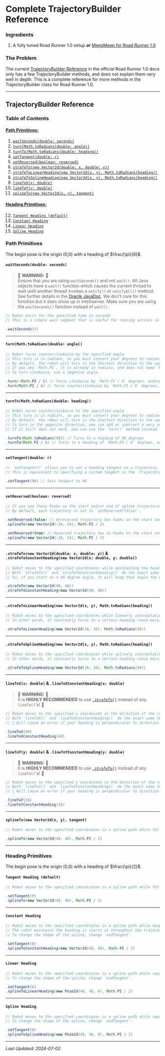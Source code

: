 # Complete TrajectoryBuilder Reference

### Ingredients

1. A fully tuned Road Runner 1.0 setup _**or**_ [MeepMeep for Road Runner 1.0](https://github.com/acmerobotics/MeepMeep)

### The Problem

The current [TrajectoryBuilder Reference](https://rr.brott.dev/docs/v1-0/builder-ref/) in 
the official Road Runner 1.0 docs only has a few TrajectoryBuilder methods, and does
not explain them very well in depth. This is a complete reference for more methods in
the TrajectoryBuilder class for Road Runner 1.0.

---

## TrajectoryBuilder Reference

### Table of Contents

#### [Path Primitives:](https://github.com/ArushYadlapati/cookbook/blob/main/src/roadrunner_10/complete_trajectorybuilder_reference.md#path-primitives-1)
1. [`waitSeconds(double: seconds)`](https://github.com/ArushYadlapati/cookbook/blob/main/src/roadrunner_10/complete_trajectorybuilder_reference.md#waitsecondsdouble-seconds)
2. [`turn(Math.toRadians(double: angle))`](https://github.com/ArushYadlapati/cookbook/blob/main/src/roadrunner_10/complete_trajectorybuilder_reference.md#turnmathtoradiansdouble-angle)
3. [`turnTo(Math.toRadians(double: heading))`](https://github.com/ArushYadlapati/cookbook/blob/main/src/roadrunner_10/complete_trajectorybuilder_reference.md#turntomathtoradiansdouble-heading)
4. [`setTangent(double: r)`](https://github.com/ArushYadlapati/cookbook/blob/main/src/roadrunner_10/complete_trajectorybuilder_reference.md#strafetosplineheadingnew-vector2dx-y-mathtoradiansheading)
5. [`setReversed(boolean: reversed)`](https://github.com/ArushYadlapati/cookbook/blob/main/src/roadrunner_10/complete_trajectorybuilder_reference.md#setreversedboolean-reversed)
6. [`strafeTo(new Vector2d(double: x, double: y))`](https://github.com/ArushYadlapati/cookbook/blob/main/src/roadrunner_10/complete_trajectorybuilder_reference.md#strafetonew-vector2ddouble-x-double-y--strafetoconstantheadingnew-vector2dx-double-y-double)
7. [`strafeToLinearHeading(new Vector2d(x, y), Math.toRadians(heading))`](https://github.com/ArushYadlapati/cookbook/blob/main/src/roadrunner_10/complete_trajectorybuilder_reference.md#strafetolinearheadingnew-vector2dx-y-mathtoradiansheading)
8. [`strafeToSplineHeading(new Vector2d(x, y), Math.toRadians(heading))`](https://github.com/ArushYadlapati/cookbook/blob/main/src/roadrunner_10/complete_trajectorybuilder_reference.md#strafetosplineheadingnew-vector2dx-y-mathtoradiansheading)
9. [`lineToX(x: double)`](https://github.com/ArushYadlapati/cookbook/blob/main/src/roadrunner_10/complete_trajectorybuilder_reference.md#linetoxx-double--linetoxconstantheadingx-double)
10. [`lineToY(y: double)`](https://github.com/ArushYadlapati/cookbook/blob/main/src/roadrunner_10/complete_trajectorybuilder_reference.md#linetoyy-double--linetoyconstantheadingy-double)
11. [`splineTo(new Vector2d(x, y), tangent)`]()

#### [Heading Primitives:](https://github.com/ArushYadlapati/cookbook/blob/main/src/roadrunner_10/complete_trajectorybuilder_reference.md#heading-primitives-1)
12. [`Tangent Heading (default)`](https://github.com/ArushYadlapati/cookbook/blob/main/src/roadrunner_10/complete_trajectorybuilder_reference.md#tangent-heading-default)
13. [`Constant Heading`](https://github.com/ArushYadlapati/cookbook/blob/main/src/roadrunner_10/complete_trajectorybuilder_reference.md#constant-heading)
14. [`Linear Heading`](https://github.com/ArushYadlapati/cookbook/blob/main/src/roadrunner_10/complete_trajectorybuilder_reference.md#linear-heading)
15. [`Spline Heading`](https://github.com/ArushYadlapati/cookbook/blob/main/src/roadrunner_10/complete_trajectorybuilder_reference.md#spline-heading)

### Path Primitives

The begin pose is the origin (0,0) with a heading of $\frac{\pi}{6}$.

#### `waitSeconds(double: seconds)`

> 🚨 **WARNING:** 🚨  
> Ensure that you are using `waitSeconds()` and not `wait()`. All Java objects have a `wait()` function which causes the current thread to wait until another thread invokes a `notify()` or `notifyAll()` method. See further details in the [Oracle JavaDoc](https://docs.oracle.com/javase/7/docs/api/java/lang/Object.html#wait()). We don't care for this function but it does show up in intellisense. Make sure you are using the `waitSeconds()` function instead of `wait()`.

```java
// Robot waits for the specified time in seconds
// This is a simple wait segment that is useful for running actions in between trajectories.

.waitSeconds(5)
```

---

#### `turn(Math.toRadians(double: angle))`

```java
// Robot turns counterclockwise by the specified angle
// This turn is in radians, so you must convert your degrees to radians using `Math.toRadians()`
// By default, the robot will turn in the shortest direction to the specified heading.
// If you see `Math.PI`, it is already in radians, and does not need `Math.toRadians()`. Degrees from 0 to 360 need to be converted to radians.
// To turn clockwise, use a negative angle.

.turn(-Math.PI / 6) // Turns clockwise by `Math.PI / 6` degrees, ending at a heading of 0 degrees
.turn(Math.PI / 6) // Turns counterclockwise by `Math.PI / 6` degrees, ending at the original heading
```

---

#### `turnTo(Math.toRadians(double: heading))`

```java
// Robot turns counterclockwise to the specified angle
// This turn is in radians, so you must convert your degrees to radians using `Math.toRadians()`
// By default, the robot will turn in the shortest direction to the specified heading.
// To turn in the opposite direction, you can add or subtract a very small number (1e-6) to the heading you want to turn to.
// If it still does not work, you can use the `turn()` method instead.

.turnTo(Math.toRadians(90)) // Turns to a heading of 90 degrees
.turnTo(Math.PI / 6) // Turns to a heading of `Math.PI / 6` degrees, ending at the original heading
```

---

#### `setTangent(double: r)`

```java
// `setTangent()` allows you to set a heading tangent on a trajectory, allowing you to follow a trajectory at arbitrary heading tangents
// This is equivalent to specifying a custom tangent in the `TrajectoryBuilder()` constructor

.setTangent(90) // Sets tangent to 90
```

---

#### `setReversed(boolean: reversed)`

```java
// If you see these hooks on the start and/or end of spline trajectories, you can use `setReversed()` to fix them
// By default, each trajectory is set to `setReversed(false)`. 

.setReversed(false) // Unreversed trajectory has hooks on the start and end
.splineTo(new Vector2d(-24, 24), Math.PI / 2)

```

```java
.setReversed(true) // Reversed trajectory has no hooks on the start and end
.splineTo(new Vector2d(-24, 24), Math.PI / 2)
```

---

#### `.strafeTo(new Vector2d(double: x, double: y))` & `.strafeToConstantHeading(new Vector2d(x: double, y: double))`

```java
// Robot moves to the specified coordinates while maintaining the heading.
// Both `strafeTo()` and `strafeToConstantHeading()` do the exact same thing and are effectively the same.
// So, if you start at a 90 degree angle, it will keep that angle the entire path.

.strafeTo(new Vector2d(48, 48))
.strafeToConstantHeading(new Vector2d(48, 48))
```

---

#### `.strafeToLinearHeading(new Vector2d(x, y), Math.toRadians(heading))`

```java
// Robot moves to the specified coordinates while linearly interpolating between the start heading and a specified end heading
// In other words, it constantly turns to a certain heading (once more, in radians) while moving to the specified coordinates. 

.strafeToLinearHeading(new Vector2d(36, 36), Math.toRadians(90))
```

---

#### `.strafeToSplineHeading(new Vector2d(x, y), Math.toRadians(heading))`

```java
// Robot moves to the specified coordinates while splinely interpolating between the start heading and a specified end heading
// In other words, it constantly turns to a certain heading (once more, in radians) while moving to the specified coordinates. 

.strafeToSplineHeading(new Vector2d(36, 36), Math.toRadians(90))
```

---


#### `lineToX(x: double)` & `.lineToXConstantHeading(x: double)`

> 🚨 **WARNING:** 🚨  
> It is **HIGHLY RECOMMENDED** to use [`.strafeTo()`](https://github.com/ArushYadlapati/cookbook/blob/main/src/roadrunner_10/complete_trajectorybuilder_reference.md#strafetonew-vector2ddouble-x-double-y--strafetoconstantheadingnew-vector2dx-double-y-double) instead of any `lineTo()`'s! 🚨 

```java
// Robot moves to the specified x coordinate in the direction of the robot heading (straight line).
// Both `lineToX()` and `lineToXConstantHeading()` do the exact same thing and are effectively the same.
// 🚨 Will cause an error if your heading is perpendicular to direction your robot is traveling! 🚨

.lineToX(48)
.lineToXConstantHeading(48)
```

---

#### `lineToY(y: double)` & `.lineToYConstantHeading(y: double)`

> 🚨 **WARNING:** 🚨  
> It is **HIGHLY RECOMMENDED** to use [`.strafeTo()`](https://github.com/ArushYadlapati/cookbook/blob/main/src/roadrunner_10/complete_trajectorybuilder_reference.md#strafetonew-vector2ddouble-x-double-y--strafetoconstantheadingnew-vector2dx-double-y-double) instead of any `lineTo()`'s! 🚨

```java
// Robot moves to the specified y coordinate in the direction of the robot heading (straight line).
// Both `lineToY()` and `lineToYConstantHeading()` do the exact same thing and are effectively the same.
// 🚨 Will cause an error if your heading is perpendicular to direction your robot is traveling! 🚨

.lineToY(36)
.lineToYConstantHeading(36)
```

---

#### `splineTo(new Vector2d(x, y), tangent)`

```java
// Robot moves to the specified coordinates in a spline path while following a tangent heading interpolator

.splineTo(new Vector2d(48, 48), Math.PI / 2)
```

---

### Heading Primitives

The begin pose is the origin (0,0) with a heading of $\frac{\pi}{2}$.

#### `Tangent Heading (default)`

```java
// Robot moves to the specified coordinates in a spline path while following a tangent heading interpolator

.setTangent(0)
.splineTo(new Vector2d(48, 48), Math.PI / 2)
```

---

#### `Constant Heading`

```java
// Robot moves to the specified coordinates in a spline path while keeping the heading constant
// The robot maintains the heading it starts at throughout the trajectory.
// To change the shape of the spline, change `endTangent`.

.setTangent(0)
.splineToConstantHeading(new Vector2d(48, 48), Math.PI / 2)
```

---

#### `Linear Heading`

```java
// Robot moves to the specified coordinates in a spline path while separately linearly interpolating the heading
// To change the shape of the spline, change `endTangent`.

.setTangent(0)
.splineToLinearHeading(new Pose2d(48, 48, 0), Math.PI / 2)
```

---

#### `Spline Heading`

```java
// Robot moves to the specified coordinates in a spline path while separately spline interpolating the heading
// To change the shape of the spline, change `endTangent`.

.setTangent(0)
.splineToSplineHeading(new Pose2d(48, 48, 0), Math.PI / 2)
```

---


*Last Updated: 2024-07-02*